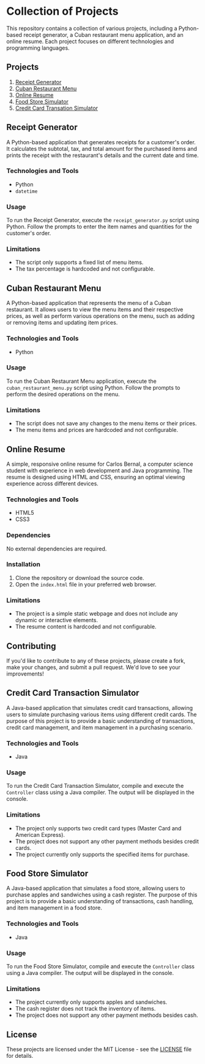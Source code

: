 # Collection of Projects

This repository contains a collection of various projects, including a Python-based receipt generator, a Cuban restaurant menu application, and an online resume. Each project focuses on different technologies and programming languages.

## Projects

1. [Receipt Generator](#receipt-generator)
2. [Cuban Restaurant Menu](#cuban-restaurant-menu)
3. [Online Resume](#online-resume)
4. [Food Store Simulator](#food-store-simulator)
5. [Credit Card Transation Simulator](#credit-card-transaction-simulator)

## Receipt Generator

A Python-based application that generates receipts for a customer's order. It calculates the subtotal, tax, and total amount for the purchased items and prints the receipt with the restaurant's details and the current date and time.

### Technologies and Tools

- Python
- `datetime`

### Usage

To run the Receipt Generator, execute the `receipt_generator.py` script using Python. Follow the prompts to enter the item names and quantities for the customer's order.

### Limitations

- The script only supports a fixed list of menu items.
- The tax percentage is hardcoded and not configurable.

## Cuban Restaurant Menu

A Python-based application that represents the menu of a Cuban restaurant. It allows users to view the menu items and their respective prices, as well as perform various operations on the menu, such as adding or removing items and updating item prices.

### Technologies and Tools

- Python

### Usage

To run the Cuban Restaurant Menu application, execute the `cuban_restaurant_menu.py` script using Python. Follow the prompts to perform the desired operations on the menu.

### Limitations

- The script does not save any changes to the menu items or their prices.
- The menu items and prices are hardcoded and not configurable.

## Online Resume

A simple, responsive online resume for Carlos Bernal, a computer science student with experience in web development and Java programming. The resume is designed using HTML and CSS, ensuring an optimal viewing experience across different devices.

### Technologies and Tools

- HTML5
- CSS3

### Dependencies

No external dependencies are required.

### Installation

1. Clone the repository or download the source code.
2. Open the `index.html` file in your preferred web browser.

### Limitations

- The project is a simple static webpage and does not include any dynamic or interactive elements.
- The resume content is hardcoded and not configurable.

## Contributing

If you'd like to contribute to any of these projects, please create a fork, make your changes, and submit a pull request. We'd love to see your improvements!

## Credit Card Transaction Simulator

A Java-based application that simulates credit card transactions, allowing users to simulate purchasing various items using different credit cards. The purpose of this project is to provide a basic understanding of transactions, credit card management, and item management in a purchasing scenario.

### Technologies and Tools

- Java

### Usage

To run the Credit Card Transaction Simulator, compile and execute the `Controller` class using a Java compiler. The output will be displayed in the console.

### Limitations

- The project only supports two credit card types (Master Card and American Express).
- The project does not support any other payment methods besides credit cards.
- The project currently only supports the specified items for purchase.

## Food Store Simulator

A Java-based application that simulates a food store, allowing users to purchase apples and sandwiches using a cash register. The purpose of this project is to provide a basic understanding of transactions, cash handling, and item management in a food store.

### Technologies and Tools

- Java

### Usage

To run the Food Store Simulator, compile and execute the `Controller` class using a Java compiler. The output will be displayed in the console.

### Limitations

- The project currently only supports apples and sandwiches.
- The cash register does not track the inventory of items.
- The project does not support any other payment methods besides cash.

## License

These projects are licensed under the MIT License - see the [LICENSE](LICENSE) file for details.

